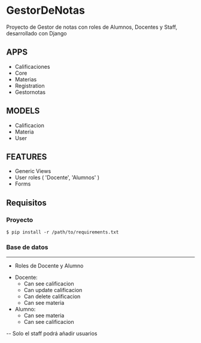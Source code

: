 # GestorDeNotas
Proyecto de Gestor de notas con roles de Alumnos, Docentes y Staff, desarrollado con Django

## APPS

  - Calificaciones
  - Core
  - Materias
  - Registration
  - Gestornotas
 
## MODELS

  - Calificacion
  - Materia
  - User

## FEATURES

  - Generic Views
  - User roles ( 'Docente', 'Alumnos' )
  - Forms
  
## Requisitos

### Proyecto

    $ pip install -r /path/to/requirements.txt
    
### Base de datos
----------------
  - Roles de Docente y Alumno
  
  * Docente:
    - Can see calificacion
    - Can update calificacion
    - Can delete calificacion
    - Can see materia
  * Alumno:
    - Can see materia
    - Can see calificacion
     
     
-- Solo el staff podrá añadir usuarios
